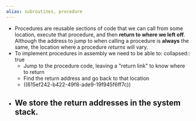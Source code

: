 ```yaml
---
alias: subroutines, procedure
---
```


- Procedures are reusable sections of code that we can call from some location, execute that procedure, and then **return to where we left off**. Although the address to jump to when calling a procedure is **always** the same, the location where a procedure _returns_ will vary.
- To implement procedures in assembly we need to be able to:
  collapsed:: true
	- Jump to the procedure code, leaving a "return link" to know where to return
	- Find the return address and go back to that location
	- ((615ef242-b422-49f8-ade9-19f945f6ff7c))
- We store the return addresses in the system stack.
	-